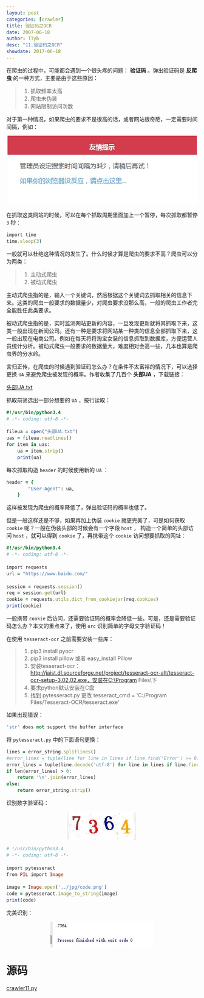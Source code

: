 ```yaml
---
layout: post
categories: [crawler]
title: 验证码之OCR
date: 2007-06-18
author: TTyb
desc: "11.验证码之OCR"
showdate: 2017-06-18
---
```


在爬虫的过程中，可能都会遇到一个很头疼的问题： **验证码** 。弹出验证码是 **反爬虫** 的一种方式，主要是由于这些原因：

>1. 抓取频率太高
>2. 爬虫未伪装
>3. 网站限制访问次数

对于第一种情况，如果爬虫的要求不是很高的话，或者网站很奇葩，一定需要时间间隔，例如：

<p style="text-align:center"><img  src="/img/crawler11/result1.jpg" class="img-responsive"style="display: block; margin-right: auto; margin-left: auto;"></p>

在抓取这类网站的时候，可以在每个抓取周期里面加上一个暂停，每次抓取都暂停 `3` 秒：

~~~ruby
import time
time.sleep(3)
~~~

一般就可以杜绝这种情况的发生了。什么时候才算是爬虫的要求不高？爬虫可以分为两类：

>1. 主动式爬虫
>2. 被动式爬虫

主动式爬虫指的是，输入一个关键词，然后根据这个关键词去抓取相关的信息下来。这类的爬虫一般要求的数据量少，对爬虫要求没那么高，一般的爬虫工作者完全能胜任此类要求。

被动式爬虫指的是，实时监测网站更新的内容，一旦发现更新就将其抓取下来，这类一般出现在新闻公司。还有一种是要求将网站某一种类的信息全部抓取下来，这一般出现在电商公司。例如在每天将将淘宝女装的信息抓取到数据库，方便运营人员统计分析。被动式爬虫一般要求的数据量大，难度相对会高一些，几本也算是爬虫界的分水岭。

言归正传，在爬虫的时候遇到验证码怎么办？在条件不太富裕的情况下，可以选择更换 `UA` 来避免爬虫被发现的概率。作者收集了几百个 **头部UA** ，下载链接：

<a href="/code/crawler11/头部UA.txt" target="_blank">头部UA.txt</a>

抓取前筛选出一部分想要的 `UA` ，按行读取：

~~~ruby
#!/usr/bin/python3.4
# -*- coding: utf-8 -*-

fileua = open("头部UA.txt")
uas = fileua.readlines()
for item in uas:
    ua = item.strip()
    print(ua)
~~~

每次抓取构造 `header` 的时候使用新的 `UA` ：

~~~ruby
header = {
        "User-Agent": ua,
    }
~~~

这样被发现为爬虫的概率降低了，弹出验证码的概率也低了。

但是一般这样还是不够，如果再加上伪装 `cookie` 就更完美了，可是如何获取 `cookie` 呢？一般在伪装头部的时候会有一个字段 `host` ， 构造一个简单的头部访问 `host` ，就可以得到 `cookie` 了，再携带这个 `cookie` 访问想要抓取的网址：

~~~ruby
#!/usr/bin/python3.4
# -*- coding: utf-8 -*-

import requests
url = "https://www.baidu.com/"

session = requests.session()
req = session.get(url)
cookie = requests.utils.dict_from_cookiejar(req.cookies)
print(cookie)
~~~

一般携带 `cookie` 后访问，还需要验证码的概率会降低一些。可是，还是需要验证码怎么办？本文的重点来了，使用 `orc` 识别简单的字母文字验证码！

在使用 `tesseract-ocr` 之前需要安装一些库：

>1. pip3 install pyocr
>2. pip3 install pillow 或者 easy_install Pillow
>3. 安装tesseract-ocr：http://jaist.dl.sourceforge.net/project/tesseract-ocr-alt/tesseract-ocr-setup-3.02.02.exe，安装在C:\Program Files\下
>4. 要求python默认安装在C盘
>5. 找到 pytesseract.py 更改 tesseract_cmd = 'C:/Program Files/Tesseract-OCR/tesseract.exe'

如果出现错误：

~~~ruby
'str' does not support the buffer interface 
~~~

将 `pytesseract.py` 中的下面语句更换：

~~~ruby
lines = error_string.splitlines()
#error_lines = tuple(line for line in lines if line.find('Error') >= 0)
error_lines = tuple(line.decode('utf-8') for line in lines if line.find(b'Error') >= 0)
if len(error_lines) > 0:
	return '\n'.join(error_lines)
else:
	return error_string.strip()
~~~

识别数字验证码：

<p style="text-align:center"><img  src="/img/crawler11/result2.jpg" class="img-responsive"style="display: block; margin-right: auto; margin-left: auto;"></p>

~~~ruby
# !/usr/bin/python3.4
# -*- coding: utf-8 -*-

import pytesseract
from PIL import Image

image = Image.open('../jpg/code.png')
code = pytesseract.image_to_string(image)
print(code)
~~~

完美识别：

<p style="text-align:center"><img  src="/img/crawler11/result3.jpg" class="img-responsive"style="display: block; margin-right: auto; margin-left: auto;"></p>

# 源码

<a href="/code/crawler11/crawler11.py" target="_blank">crawler11.py</a>
